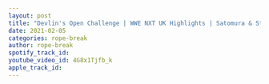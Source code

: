 ```yaml
---
layout: post
title: "Devlin's Open Challenge | WWE NXT UK Highlights | Satomura & Street Fight for next week"
date: 2021-02-05
categories: rope-break
author: rope-break
spotify_track_id: 
youtube_video_id: 4G8x1Tjfb_k
apple_track_id: 
---
```

